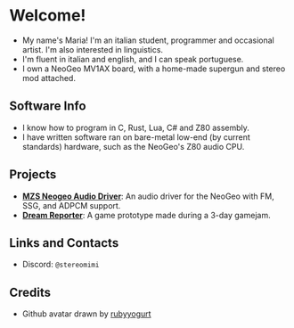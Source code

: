 # Welcome!

- My name's Maria! I'm an italian student, programmer and occasional artist. I'm also interested in linguistics.
- I'm fluent in italian and english, and I can speak portuguese.
- I own a NeoGeo MV1AX board, with a home-made supergun and stereo mod attached.

## Software Info
- I know how to program in C, Rust, Lua, C# and Z80 assembly.
- I have written software ran on bare-metal low-end (by current standards) hardware, such as the NeoGeo's Z80 audio CPU.

## Projects
- **[MZS Neogeo Audio Driver](https://github.com/stereomimi/Mezz-Estate-NeoGeo-Audio-Driver)**: An audio driver for the NeoGeo with FM, SSG, and ADPCM support.
- **[Dream Reporter](https://stereomimi.itch.io/dream-reporter)**: A game prototype made during a 3-day gamejam.

## Links and Contacts
- Discord: `@stereomimi`

## Credits
- Github avatar drawn by [rubyyogurt](https://rubyyogurt.carrd.co/)
